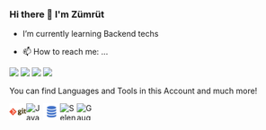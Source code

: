 [Instagram]:https://www.instagram.com/zumrutkr/
[Linkedin]:www.linkedin.com/in/zümrüt-kazar-735007207
[Twitter]:https://twitter.com/Zumrutkzr
[Hackerrank]:https://www.hackerrank.com/zumrutkazar
### Hi there 👋 I'm Zümrüt

* I’m currently learning Backend techs



- 📫 How to reach me: ...

[<img src = "https://img.shields.io/badge/Instagram-E4405F?style=for-the-badge&logo=instagram&logoColor=white" />][Instagram]
[<img src = "https://img.shields.io/badge/LinkedIn-0077B5?style=for-the-badge&logo=linkedin&logoColor=white" />][Linkedin]
[<img src = "https://img.shields.io/badge/Twitter-1DA1F2?style=for-the-badge&logo=twitter&logoColor=white" />][Twitter]
[<img src = "https://img.shields.io/badge/-Hackerrank-2EC866?style=for-the-badge&logo=HackerRank&logoColor=white" />][Hackerrank]


You can find Languages and Tools in this Account and much more!

<img align="left" alt="Git" width="30px" height="30" target =_blank src="https://raw.githubusercontent.com/github/explore/80688e429a7d4ef2fca1e82350fe8e3517d3494d/topics/git/git.png" />
<img align="left" alt="Java" width="30px" height="30" src="https://upload.wikimedia.org/wikipedia/tr/2/2e/Java_Logo.svg" />
<img align="left" alt="SQL" width="30px" height="30" src="https://raw.githubusercontent.com/github/explore/80688e429a7d4ef2fca1e82350fe8e3517d3494d/topics/sql/sql.png" />
<img align="left" alt="Selenium" width="30px" height="30" src="https://upload.wikimedia.org/wikipedia/commons/d/d5/Selenium_Logo.png" />
<img align="left" alt="Gauge" width="30px" height="30" src="https://amitsarkar.tech/assets/images/svg-b&w/gauge.svg" />
